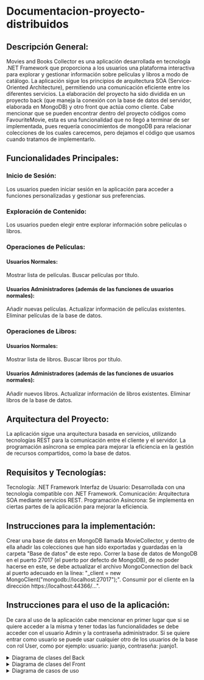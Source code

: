 # Documentacion-proyecto-distribuidos
## Descripción General:

Movies and Books Collector es una aplicación desarrollada en tecnología .NET Framework que proporciona a los usuarios una plataforma interactiva para explorar y gestionar información sobre películas y libros a modo de catálogo. La aplicación sigue los principios de arquitectura SOA (Service-Oriented Architecture), permitiendo una comunicación eficiente entre los diferentes servicios. La elaboración del proyecto ha sido dividida en un proyecto back (que maneja la conexión con la base de datos del servidor, elaborada en MongoDB) y otro front que actúa como cliente. Cabe mencionar que se pueden encontrar dentro del proyecto códigos como FavouriteMovie, esta es una funcionalidad que no llegó a terminar de ser implementada, pues requería conocimientos de mongoDB para relacionar colecciones de los cuales carecemos, pero dejamos el código que usamos cuando tratamos de implementarlo.

## Funcionalidades Principales:

### Inicio de Sesión:

Los usuarios pueden iniciar sesión en la aplicación para acceder a funciones personalizadas y gestionar sus preferencias.

### Exploración de Contenido:
Los usuarios pueden elegir entre explorar información sobre películas o libros.

### Operaciones de Películas:

#### Usuarios Normales:
Mostrar lista de películas.
Buscar películas por título.

#### Usuarios Administradores (además de las funciones de usuarios normales):
Añadir nuevas películas.
Actualizar información de películas existentes.
Eliminar películas de la base de datos.

### Operaciones de Libros:

#### Usuarios Normales:
Mostrar lista de libros.
Buscar libros por título.

#### Usuarios Administradores (además de las funciones de usuarios normales):
Añadir nuevos libros.
Actualizar información de libros existentes.
Eliminar libros de la base de datos.

## Arquitectura del Proyecto:

La aplicación sigue una arquitectura basada en servicios, utilizando tecnologías REST para la comunicación entre el cliente y el servidor. La programación asíncrona se emplea para mejorar la eficiencia en la gestión de recursos compartidos, como la base de datos.

## Requisitos y Tecnologías:

Tecnología: .NET Framework
Interfaz de Usuario: Desarrollada con una tecnología compatible con .NET Framework.
Comunicación: Arquitectura SOA mediante servicios REST.
Programación Asíncrona: Se implementa en ciertas partes de la aplicación para mejorar la eficiencia.

## Instrucciones para la implementación:

Crear una base de datos en MongoDB llamada MovieCollector, y dentro de ella añadir las colecciones que han sido exportadas y guardadas en la carpeta "Base de datos" de este repo. 
Correr la base de datos de MongoDB en el puerto 27017 (el puerto por defecto de MongoDB), de no poder hacerse en este, se debe actualizar el archivo MongoConnection del back al puerto adecuado en la línea: "_client = new MongoClient("mongodb://localhost:27017");".
Consumir por el cliente en la dirección https://localhost:44366/...".

## Instrucciones para el uso de la aplicación:

De cara al uso de la aplicación cabe mencionar en primer lugar que si se quiere acceder a la misma y tener todas las funcionalidades se debe acceder con el usuario Admin y la contraseña administrador. Si se quiere entrar como usuario se puede usar cualquier otro de los usuarios de la base con rol User, como por ejemplo: usuario: juanjo, contraseña: juanjo1.

<details>
<summary>Diagrama de clases del Back</summary>


![Diagrama de clases](Imagenes/DiagramaDeClasesBack.svg) 

</details>

<details>
<summary>Diagrama de clases del Front</summary>


![Diagrama de clases](Imagenes/DiagramaDeClasesFront.svg) 

</details>

<details>
<summary>Diagrama de casos de uso</summary>

![Diagrama de casos de uso](Imagenes/CasosDeUso.svg)

</details>


